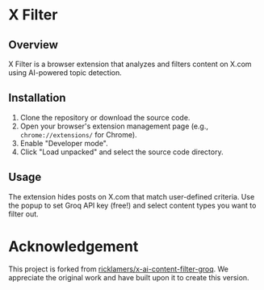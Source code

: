 # X Filter

## Overview
X Filter is a browser extension that analyzes and filters content on X.com using AI-powered topic detection.

## Installation
1. Clone the repository or download the source code.
2. Open your browser's extension management page (e.g., `chrome://extensions/` for Chrome).
3. Enable "Developer mode".
4. Click "Load unpacked" and select the source code directory.

## Usage
The extension hides posts on X.com that match user-defined criteria. Use the popup to set Groq API key (free!) and select content types you want to filter out.

# Acknowledgement
This project is forked from [ricklamers/x-ai-content-filter-groq](https://github.com/ricklamers/x-ai-content-filter-groq). We appreciate the original work and have built upon it to create this version.
